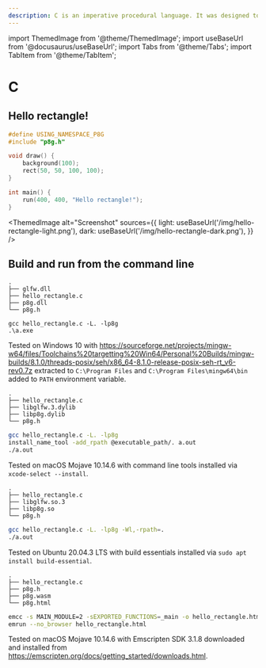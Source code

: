 ```yaml
---
description: C is an imperative procedural language. It was designed to be compiled to provide low-level access to memory and language constructs that map efficiently to machine instructions, all with minimal runtime support. Despite its low-level capabilities, the language was designed to encourage cross-platform programming. A standards-compliant C program written with portability in mind can be compiled for a wide variety of computer platforms and operating systems with few changes to its source code.
---
```


import ThemedImage from '@theme/ThemedImage';
import useBaseUrl from '@docusaurus/useBaseUrl';
import Tabs from '@theme/Tabs';
import TabItem from '@theme/TabItem';

# C

## Hello rectangle!

```c title=hello_rectangle.c
#define USING_NAMESPACE_P8G
#include "p8g.h"

void draw() {
    background(100);
    rect(50, 50, 100, 100);
}

int main() {
    run(400, 400, "Hello rectangle!");
}
```

<ThemedImage
  alt="Screenshot"
  sources={{
    light: useBaseUrl('/img/hello-rectangle-light.png'),
    dark: useBaseUrl('/img/hello-rectangle-dark.png'),
  }}
/>

## Build and run from the command line

<Tabs groupId="os">
<TabItem value="windows" label="Windows">

```
.
├── glfw.dll
├── hello_rectangle.c
├── p8g.dll
└── p8g.h
```

```
gcc hello_rectangle.c -L. -lp8g
.\a.exe
```

Tested on Windows 10 with https://sourceforge.net/projects/mingw-w64/files/Toolchains%20targetting%20Win64/Personal%20Builds/mingw-builds/8.1.0/threads-posix/seh/x86_64-8.1.0-release-posix-seh-rt_v6-rev0.7z extracted to `C:\Program Files` and `C:\Program Files\mingw64\bin` added to `PATH` environment variable.

</TabItem>
<TabItem value="macos" label="macOS">

```
.
├── hello_rectangle.c
├── libglfw.3.dylib
├── libp8g.dylib
└── p8g.h
```

```bash
gcc hello_rectangle.c -L. -lp8g
install_name_tool -add_rpath @executable_path/. a.out
./a.out
```

Tested on macOS Mojave 10.14.6 with command line tools installed via `xcode-select --install`.

</TabItem>
<TabItem value="linux" label="Linux">

```
.
├── hello_rectangle.c
├── libglfw.so.3
├── libp8g.so
└── p8g.h
```

```bash
gcc hello_rectangle.c -L. -lp8g -Wl,-rpath=.
./a.out
```

Tested on Ubuntu 20.04.3 LTS with build essentials installed via `sudo apt install build-essential`.

</TabItem>
<TabItem value="web" label="Web">

```
.
├── hello_rectangle.c
├── p8g.h
├── p8g.wasm
└── p8g.html
```

```bash
emcc -s MAIN_MODULE=2 -sEXPORTED_FUNCTIONS=_main -o hello_rectangle.html hello_rectangle.c p8g.wasm -s MIN_WEBGL_VERSION=2 -s MAX_WEBGL_VERSION=2 -s FULL_ES3=1 -s USE_GLFW=3 --shell-file p8g.html
emrun --no_browser hello_rectangle.html
```

Tested on macOS Mojave 10.14.6 with Emscripten SDK 3.1.8 downloaded and installed from https://emscripten.org/docs/getting_started/downloads.html.

</TabItem>
</Tabs>

